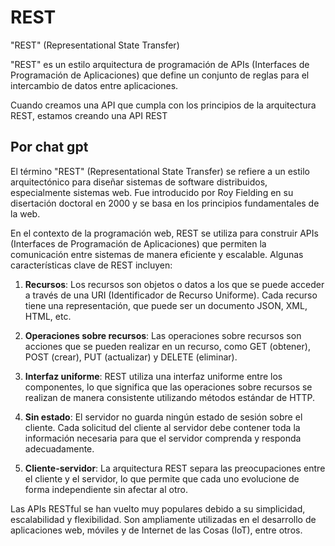 # REST

"REST" (Representational State Transfer)

"REST" es un estilo arquitectura de programación de APIs (Interfaces de Programación de Aplicaciones) que define un conjunto de reglas para el intercambio de datos entre aplicaciones.

Cuando creamos una API que cumpla con los principios de la arquitectura REST, estamos creando una API REST

## Por chat gpt

El término "REST" (Representational State Transfer) se refiere a un estilo arquitectónico para diseñar sistemas de software distribuidos, especialmente sistemas web. Fue introducido por Roy Fielding en su disertación doctoral en 2000 y se basa en los principios fundamentales de la web.

En el contexto de la programación web, REST se utiliza para construir APIs (Interfaces de Programación de Aplicaciones) que permiten la comunicación entre sistemas de manera eficiente y escalable. Algunas características clave de REST incluyen:

1. **Recursos**: Los recursos son objetos o datos a los que se puede acceder a través de una URI (Identificador de Recurso Uniforme). Cada recurso tiene una representación, que puede ser un documento JSON, XML, HTML, etc.

2. **Operaciones sobre recursos**: Las operaciones sobre recursos son acciones que se pueden realizar en un recurso, como GET (obtener), POST (crear), PUT (actualizar) y DELETE (eliminar).

3. **Interfaz uniforme**: REST utiliza una interfaz uniforme entre los componentes, lo que significa que las operaciones sobre recursos se realizan de manera consistente utilizando métodos estándar de HTTP.

4. **Sin estado**: El servidor no guarda ningún estado de sesión sobre el cliente. Cada solicitud del cliente al servidor debe contener toda la información necesaria para que el servidor comprenda y responda adecuadamente.

5. **Cliente-servidor**: La arquitectura REST separa las preocupaciones entre el cliente y el servidor, lo que permite que cada uno evolucione de forma independiente sin afectar al otro.

Las APIs RESTful se han vuelto muy populares debido a su simplicidad, escalabilidad y flexibilidad. Son ampliamente utilizadas en el desarrollo de aplicaciones web, móviles y de Internet de las Cosas (IoT), entre otros.
